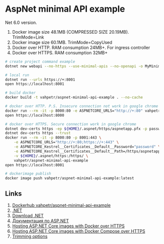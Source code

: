# AspNet minimal API example

Net 6.0 version. 

1. Docker image size 48.1MB (COMPRESSED SIZE 20.19MB). TrimMode=Link
2. Docker image size 60.1MB. TrimMode=CopyUsed
3. Docker over HTTP.  RAM consumption 24MB+. For ingress controller
4. Docker over HTTPS. RAM consumption 32MB+


```bash
# create project command example
dotnet new webapi --no-https --use-minimal-apis --no-openapi -o MyMinimalApi

# local run
dotnet run --urls https://+:8001
open https://localhost:8001

# build docker
docker build -t vahpetr/aspnet-minimal-api-example . --no-cache

# docker over HTTP. P.S. Insecure connection not work in google chrome
docker run --rm -it -p 8000:80 -e ASPNETCORE_URLS="http://+:80" vahpetr/aspnet-minimal-api-example
open https://localhost:8000

# docker over HTTPS. Secure connection work in google chrome
dotnet dev-certs https -ep ${HOME}/.aspnet/https/aspnetapp.pfx -p password
dotnet dev-certs https --trust
docker run --rm -it -p 8000:80 -p 8001:443 \
    -e ASPNETCORE_URLS="http://+:80;https://+:443" \
    -e ASPNETCORE_Kestrel__Certificates__Default__Password="password" \
    -e ASPNETCORE_Kestrel__Certificates__Default__Path=/https/aspnetapp.pfx \
    -v ${HOME}/.aspnet/https:/https/ \
    vahpetr/aspnet-minimal-api-example
open https://localhost:8001

# dockerimage publish
docker image push vahpetr/aspnet-minimal-api-example:latest
```

## Links

1. [Dockerhub vahpetr/aspnet-minimal-api-example](https://hub.docker.com/repository/docker/vahpetr/aspnet-minimal-api-example)
2. [.NET](https://dotnet.microsoft.com/)
3. [Download .NET](https://dotnet.microsoft.com/download)
4. [Документация по ASP.NET](https://docs.microsoft.com/ru-ru/aspnet/core/?view=aspnetcore-6.0)
5. [Hosting ASP.NET Core images with Docker over HTTPS](https://docs.microsoft.com/en-us/aspnet/core/security/docker-https?view=aspnetcore-6.0)
6. [Hosting ASP.NET Core images with Docker Compose over HTTPS](https://docs.microsoft.com/en-us/aspnet/core/security/docker-compose-https?view=aspnetcore-6.0)
7. [Trimming options](https://docs.microsoft.com/en-us/dotnet/core/deploying/trimming/trimming-options)
